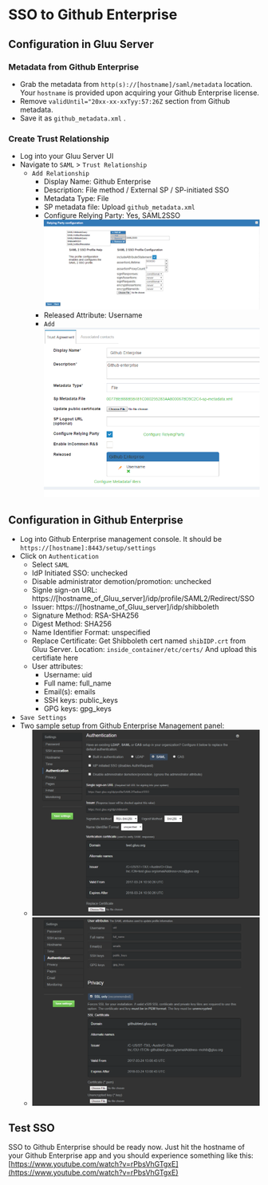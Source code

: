 # SSO to Github Enterprise 

## Configuration in Gluu Server

### Metadata from Github Enterprise
   - Grab the metadata from `http(s)://[hostname]/saml/metadata` location. Your `hostname` is provided upon acquiring your Github Enterprise license. 
   - Remove `validUntil="20xx-xx-xxTyy:57:26Z` section from Github metadata.
   - Save it as `github_metadata.xml` .
   
### Create Trust Relationship

   - Log into your Gluu Server UI
   - Navigate to `SAML` > `Trust Relationship`
     - `Add Relationship`
       - Display Name: Github Enterprise
       - Description: File method / External SP / SP-initiated SSO
       - Metadata Type: File
       - SP metadata file: Upload `github_metadata.xml`
       - Configure Relying Party: Yes, SAML2SSO ![image](../../img/integration/TR_relying_party_configuration.png)
       - Released Attribute: Username
       - `Add` ![image](../../img/integration/TR_creation.png)
   

## Configuration in Github Enterprise 

   - Log into Github Enterprise management console. It should be `https://[hostname]:8443/setup/settings`
   - Click on `Authentication`
     - Select `SAML`
     - IdP Initiated SSO: unchecked
     - Disable administrator demotion/promotion: unchecked
     - Signle sign-on URL: https://[hostname_of_Gluu_server]/idp/profile/SAML2/Redirect/SSO
     - Issuer: https://[hostname_of_Gluu_server]/idp/shibboleth
     - Signature Method: RSA-SHA256
     - Digest Method: SHA256
     - Name Identifier Format: unspecified
     - Replace Certificate: Get Shibboleth cert named `shibIDP.crt` from Gluu Server. Location: `inside_container/etc/certs/` 
     And upload this certifiate here
     - User attributes: 
       - Username: uid
       - Full name: full_name
       - Email(s): emails
       - SSH keys: public_keys
       - GPG keys: gpg_keys
   - `Save Settings`
   - Two sample setup from Github Enterprise Management panel: 
      - ![image](../../img/integration/Github_1.png) 
      - ![image](../../img/integration/Github_2.png)

## Test SSO

SSO to Github Enterprise should be ready now. Just hit the hostname of your 
Github Enterprise app and you should experience something like this: [https://www.youtube.com/watch?v=rPbsVhGTgxE](https://www.youtube.com/watch?v=rPbsVhGTgxE)
